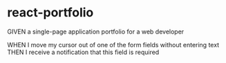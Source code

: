 # react-portfolio

GIVEN a single-page application portfolio for a web developer
<!-- WHEN I load the portfolio
THEN I am presented with a page containing a header, a section for content, and a footer -->
<!-- WHEN I view the header
THEN I am presented with the developer's name and navigation with titles corresponding to different sections of the portfolio -->
<!-- WHEN I view the navigation titles
THEN I am presented with the titles About Me, Portfolio, Contact, and Resume, and the title corresponding to the current section is highlighted
WHEN I click on a navigation title
THEN I am presented with the corresponding section below the navigation without the page reloading and that title is highlighted -->
<!-- WHEN I load the portfolio the first time
THEN the About Me title and section are selected by default -->
<!-- WHEN I am presented with the About Me section
THEN I see a recent photo or avatar of the developer and a short bio about them -->
<!-- WHEN I am presented with the Portfolio section
THEN I see titled images of six of the developer’s applications with links to both the deployed applications and the corresponding GitHub repository -->
<!-- WHEN I am presented with the Contact section
THEN I see a contact form with fields for a name, an email address, and a message -->
WHEN I move my cursor out of one of the form fields without entering text
THEN I receive a notification that this field is required
<!-- WHEN I enter text into the email address field
THEN I receive a notification if I have entered an invalid email address -->
<!-- WHEN I am presented with the Resume section
THEN I see a link to a downloadable resume and a list of the developer’s proficiencies -->
<!-- WHEN I view the footer -->
<!-- THEN I am presented with text or icon links to the developer’s GitHub and LinkedIn profiles, and their profile on a third platform (Stack Overflow, Twitter)  -->